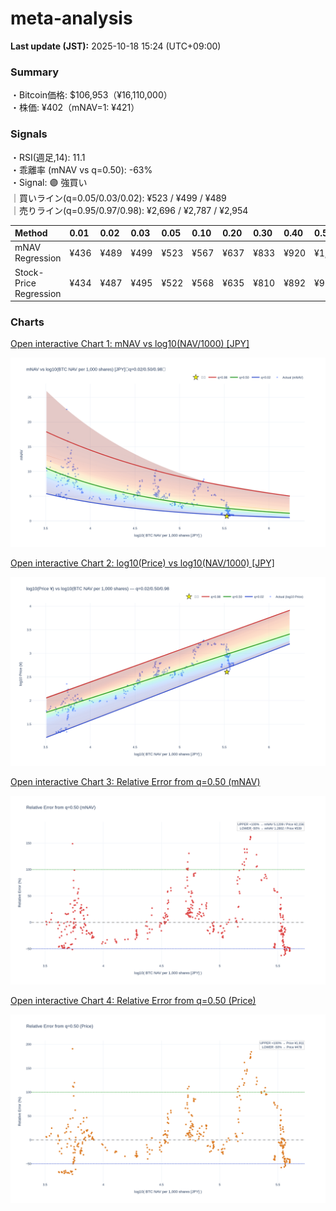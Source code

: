 # meta-analysis


<!--REPORT:START-->
**Last update (JST):** 2025-10-18 15:24 (UTC+09:00)

### Summary
・Bitcoin価格: $106,953（¥16,110,000）  
・株価: ¥402（mNAV=1: ¥421）

### Signals
・RSI(週足,14): 11.1  
・乖離率 (mNAV vs q=0.50): -63%  
・Signal: 🟣 強買い  
｜買いライン(q=0.05/0.03/0.02): ¥523 / ¥499 / ¥489  
｜売りライン(q=0.95/0.97/0.98): ¥2,696 / ¥2,787 / ¥2,954

| Method                 | 0.01   | 0.02   | 0.03   | 0.05   | 0.10   | 0.20   | 0.30   | 0.40   | 0.50   | 0.60   | 0.70   | 0.80   | 0.90   | 0.95   | 0.97   | 0.98   | 0.99   |
|:-----------------------|:-------|:-------|:-------|:-------|:-------|:-------|:-------|:-------|:-------|:-------|:-------|:-------|:-------|:-------|:-------|:-------|:-------|
| mNAV Regression        | ¥436   | ¥489   | ¥499   | ¥523   | ¥567   | ¥637   | ¥833   | ¥920   | ¥1,078 | ¥1,252 | ¥1,370 | ¥1,746 | ¥2,351 | ¥2,696 | ¥2,787 | ¥2,954 | ¥2,962 |
| Stock-Price Regression | ¥434   | ¥487   | ¥495   | ¥522   | ¥568   | ¥635   | ¥810   | ¥892   | ¥956   | ¥1,117 | ¥1,321 | ¥1,714 | ¥2,210 | ¥2,410 | ¥2,464 | ¥2,709 | ¥2,724 |

### Charts
[Open interactive Chart 1: mNAV vs log10(NAV/1000) [JPY]](https://tkzm240.github.io/meta-analysis/fig1.html)

![fig1](assets/fig1.png)

[Open interactive Chart 2: log10(Price) vs log10(NAV/1000) [JPY]](https://tkzm240.github.io/meta-analysis/fig2.html)

![fig2](assets/fig2.png)

[Open interactive Chart 3: Relative Error from q=0.50 (mNAV)](https://tkzm240.github.io/meta-analysis/fig3.html)

![fig3](assets/fig3.png)

[Open interactive Chart 4: Relative Error from q=0.50 (Price)](https://tkzm240.github.io/meta-analysis/fig4.html)

![fig4](assets/fig4.png)
<!--REPORT:END-->
